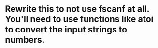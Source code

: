 # Rewrite this to not use fscanf at all. You'll need to use functions like atoi to convert the input strings to numbers.